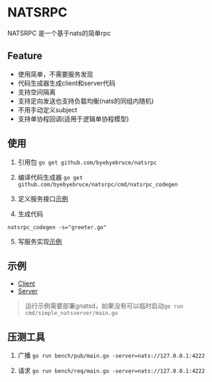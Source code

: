 # NATSRPC
NATSRPC 是一个基于nats的简单rpc

## Feature
* 使用简单，不需要服务发现
* 代码生成器生成client和server代码
* 支持空间隔离
* 支持定向发送也支持负载均衡(nats的同组内随机)
* 不用手动定义subject
* 支持单协程回调(适用于逻辑单协程模型)

## 使用
1. 引用包 `go get github.com/byebyebruce/natsrpc`
2. 编译代码生成器 `go get github.com/byebyebruce/natsrpc/cmd/natsrpc_codegen`
3. 定义服务接口[示例](testdata/greeter.go)

4. 生成代码
```shell
natsrpc_codegen -s="greeter.go"
```
5. 写服务实现[示例](example/example_greeter.go)
## 示例
* [Client](example/client/main.go)
* [Server](example/server/main.go)
> 运行示例需要部署gnatsd，如果没有可以临时启动`go run cmd/simple_natsserver/main.go`

## 压测工具
1. 广播 `go run bench/pub/main.go -server=nats://127.0.0.1:4222`

2. 请求 `go run bench/req/main.go -server=nats://127.0.0.1:4222`